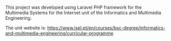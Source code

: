 This project was developed using Laravel PHP framework for the Multimedia Systems for the Internet unit of the Informatics and Multimedia Engineering.

The unit website is: https://www.isel.pt/en/courses/bsc-degree/informatics-and-multimedia-engineering/curricular-programme
